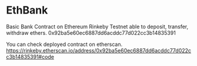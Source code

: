# EthBank
Basic Bank Contract on Ethereum Rinkeby Testnet able to deposit, transfer, withdraw ethers.
0x92ba5e60ec6887dd6acddc77d022cc3b14835391

You can check deployed contract on etherscan.
https://rinkeby.etherscan.io/address/0x92ba5e60ec6887dd6acddc77d022cc3b14835391#code
